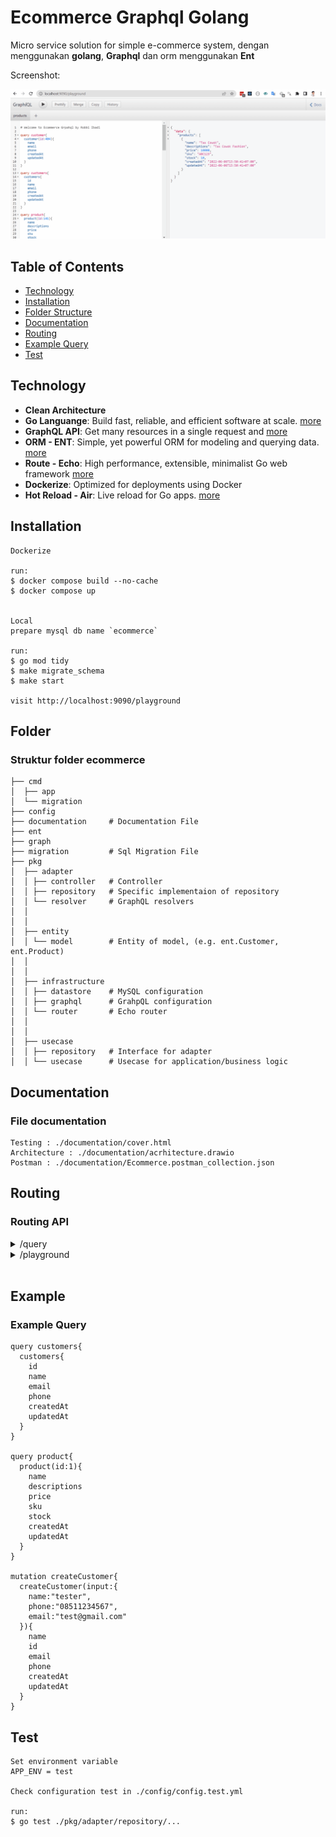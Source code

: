 # Ecommerce Graphql Golang

Micro service solution for simple e-commerce system, dengan menggunakan <strong>golang</strong>, <strong>Graphql</strong> dan orm menggunakan <strong>Ent</strong>

Screenshot:

![Alt text](./documentation/ecommerce.gif?raw=true "ecommerce")

## Table of Contents

* [Technology](#technology)
* [Installation](#installation)
* [Folder Structure](#folder)
* [Documentation](#documentation)
* [Routing](#routing)
* [Example Query](#example)
* [Test](#test)

## Technology

- **Clean Architecture**
- **Go Languange**: Build fast, reliable, and efficient software at scale. [more](https://go.dev/)
- **GraphQL API**: Get many resources in a single request and [more](https://graphql.org/)
- **ORM - ENT**: Simple, yet powerful ORM for modeling and querying data. [more](https://entgo.io/)
- **Route - Echo**: High performance, extensible, minimalist Go web framework [more](https://echo.labstack.com/)
- **Dockerize**: Optimized for deployments using Docker
- **Hot Reload - Air**: Live reload for Go apps. [more](https://github.com/cosmtrek/air)

## Installation

```
Dockerize

run:
$ docker compose build --no-cache
$ docker compose up


Local
prepare mysql db name `ecommerce`

run:
$ go mod tidy
$ make migrate_schema
$ make start

visit http://localhost:9090/playground
```

## Folder

### Struktur folder ecommerce

```
├── cmd
│  ├── app
│  └── migration
├── config
├── documentation     # Documentation File
├── ent
├── graph
├── migration         # Sql Migration File
├── pkg
│  ├── adapter
│  │ ├── controller   # Controller
│  │ ├── repository   # Specific implementaion of repository
│  │ └── resolver     # GraphQL resolvers
│  │ 
│  │ 
│  ├── entity
│  │ └── model        # Entity of model, (e.g. ent.Customer, ent.Product)
│  │ 
│  │ 
│  ├── infrastructure
│  │ ├── datastore    # MySQL configuration
│  │ ├── graphql      # GrahpQL configuration
│  │ └── router       # Echo router
│  │ 
│  │ 
│  ├── usecase
│  │ ├── repository   # Interface for adapter
│  │ └── usecase      # Usecase for application/business logic
```




## Documentation

### File documentation

```
Testing : ./documentation/cover.html
Architecture : ./documentation/acrhitecture.drawio
Postman : ./documentation/Ecommerce.postman_collection.json

```

## Routing

### Routing API

<details>
<summary>/query</summary>
- Endpoint Graphql
</details>
<details>
<summary>/playground</summary>
- Test Playground Graphql
</details>
</details>
<br>

## Example

### Example Query

```
query customers{
  customers{
    id
    name
    email
    phone
    createdAt
    updatedAt
  }
}

query product{
  product(id:1){
    name
    descriptions
    price
    sku
    stock
    createdAt
    updatedAt
  }
}

mutation createCustomer{
  createCustomer(input:{
    name:"tester",
    phone:"08511234567",
    email:"test@gmail.com"
  }){
    name
    id
    email
    phone
    createdAt
    updatedAt
  }
}
```

## Test

```
Set environment variable
APP_ENV = test

Check configuration test in ./config/config.test.yml

run:
$ go test ./pkg/adapter/repository/...

```